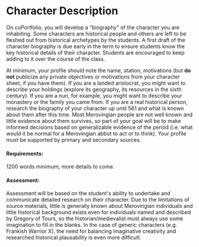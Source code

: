 # Character Description

On cuPortfolio, you will develop a “biography” of the character you are inhabiting. Some characters are historical people and others are left to be fleshed out from historical archetypes by the students. A first draft of the character biography is due early in the term to ensure students know the key historical details of their character. Students are encouraged to keep adding to it over the course of the class.&#x20;

At minimum, your profile should note the name, station, motivations (but **do not** publicize any private objectives or motivations from your character sheet, if you have them). If you are a landed aristocrat, you might want to describe your holdings (explore its geography, its resources in the sixth century). If you are a nun, for example, you might want to describe your monastery or the family you came from. If you are a real historical person, research the biography of your character up until 561 and what is known about them after this time. Most Merovingian people are not well known and little evidence about them survives, so part of your goal will be to make informed decisions based on generalizable evidence of the period (i.e. what would it be normal for a Merovingian abbot to act or to think). Your profile must be supported by primary and secondary sources.

#### Requirements:&#x20;

1200 words minimum; more details to come.

#### **Assessment**:&#x20;

Assessment will be based on the student's ability to undertake and communicate detailed research on their character. Due to the limitations of source materials, little is generally known about Merovingian individuals and little historical background exists even for individuals named and described by Gregory of Tours, so the historian/medievalist must always use some imagination to fill in the blanks. In the case of generic characters (e.g. Frankish Warrior X), the need for balancing imaginative creativity and researched historical plausability is even more difficult.&#x20;
